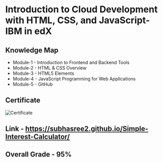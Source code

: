 # Introduction to Cloud Development with HTML, CSS, and JavaScript-IBM in edX

## Knowledge Map  

* Module-1 - Introduction to Frontend and Backend Tools
* Module-2 - HTML & CSS Overview
* Module-3 - HTML5 Elements
* Module-4 - JavaScript Programming for Web Applications
* Module-5 - GitHub 

## Certificate 
![Certificate](https://user-images.githubusercontent.com/75073682/140599208-6ee394bc-2a51-47a8-8522-f2710db456ac.png)

## Link - https://subhasree2.github.io/Simple-Interest-Calculator/
## Overall Grade - 95%
